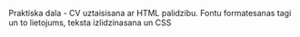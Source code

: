 Praktiska dala - CV uztaisisana ar HTML palidzibu.
Fontu formatesanas tagi un to lietojums, teksta izlidzinasana un CSS
